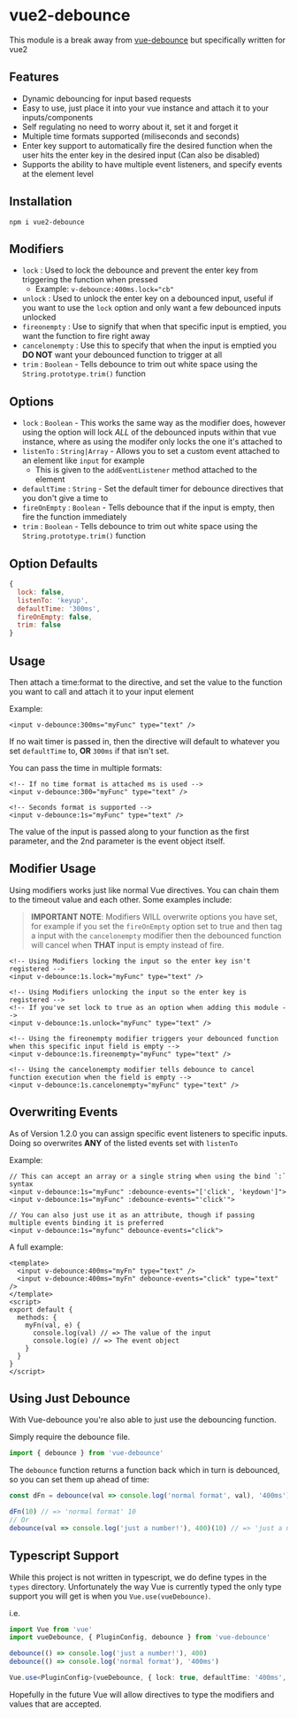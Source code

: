 # vue2-debounce

This module is a break away from [vue-debounce](https://github.com/dhershman1/vue-debounce) but specifically written for vue2

## Features

- Dynamic debouncing for input based requests
- Easy to use, just place it into your vue instance and attach it to your inputs/components
- Self regulating no need to worry about it, set it and forget it
- Multiple time formats supported (miliseconds and seconds)
- Enter key support to automatically fire the desired function when the user hits the enter key in the desired input (Can also be disabled)
- Supports the ability to have multiple event listeners, and specify events at the element level

## Installation
```
npm i vue2-debounce
```

## Modifiers

- `lock` : Used to lock the debounce and prevent the enter key from triggering the function when pressed
  - Example: `v-debounce:400ms.lock="cb"`
- `unlock` : Used to unlock the enter key on a debounced input, useful if you want to use the `lock` option and only want a few debounced inputs unlocked
- `fireonempty` : Use to signify that when that specific input is emptied, you want the function to fire right away
- `cancelonempty` : Use this to specify that when the input is emptied you **DO NOT** want your debounced function to trigger at all
- `trim` : `Boolean` - Tells debounce to trim out white space using the `String.prototype.trim()` function

## Options

- `lock` : `Boolean` - This works the same way as the modifier does, however using the option will lock _ALL_ of the debounced inputs within that vue instance, where as using the modifer only locks the one it's attached to
- `listenTo` : `String|Array` - Allows you to set a custom event attached to an element like `input` for example
  - This is given to the `addEventListener` method attached to the element
- `defaultTime` : `String` - Set the default timer for debounce directives that you don't give a time to
- `fireOnEmpty` : `Boolean` - Tells debounce that if the input is empty, then fire the function immediately
- `trim` : `Boolean` - Tells debounce to trim out white space using the `String.prototype.trim()` function

## Option Defaults

```js
{
  lock: false,
  listenTo: 'keyup',
  defaultTime: '300ms',
  fireOnEmpty: false,
  trim: false
}
```

## Usage

Then attach a time:format to the directive, and set the value to the function you want to call and attach it to your input element

Example:

```vue
<input v-debounce:300ms="myFunc" type="text" />
```

If no wait timer is passed in, then the directive will default to whatever you set `defaultTime` to, **OR** `300ms` if that isn't set.

You can pass the time in multiple formats:

```vue
<!-- If no time format is attached ms is used -->
<input v-debounce:300="myFunc" type="text" />

<!-- Seconds format is supported -->
<input v-debounce:1s="myFunc" type="text" />
```

The value of the input is passed along to your function as the first parameter, and the 2nd parameter is the event object itself.

## Modifier Usage

Using modifiers works just like normal Vue directives. You can chain them to the timeout value and each other. Some examples include:

> **IMPORTANT NOTE**: Modifiers WILL overwrite options you have set, for example if you set the `fireOnEmpty` option set to true and then tag a input with the `cancelonempty` modifier then the debounced function will cancel when **THAT** input is empty instead of fire.

```vue
<!-- Using Modifiers locking the input so the enter key isn't registered -->
<input v-debounce:1s.lock="myFunc" type="text" />

<!-- Using Modifiers unlocking the input so the enter key is registered -->
<!-- If you've set lock to true as an option when adding this module -->
<input v-debounce:1s.unlock="myFunc" type="text" />

<!-- Using the fireonempty modifier triggers your debounced function when this specific input field is empty -->
<input v-debounce:1s.fireonempty="myFunc" type="text" />

<!-- Using the cancelonempty modifier tells debounce to cancel function execution when the field is empty -->
<input v-debounce:1s.cancelonempty="myFunc" type="text" />
```

## Overwriting Events

As of Version 1.2.0 you can assign specific event listeners to specific inputs. Doing so overwrites **ANY** of the listed events set with `listenTo`

Example:
```vue
// This can accept an array or a single string when using the bind `:` syntax
<input v-debounce:1s="myFunc" :debounce-events="['click', 'keydown']">
<input v-debounce:1s="myFunc" :debounce-events="'click'">

// You can also just use it as an attribute, though if passing multiple events binding it is preferred
<input v-debounce:1s="myfunc" debounce-events="click">
```

A full example:

```vue
<template>
  <input v-debounce:400ms="myFn" type="text" />
  <input v-debounce:400ms="myFn" debounce-events="click" type="text" />
</template>
<script>
export default {
  methods: {
    myFn(val, e) {
      console.log(val) // => The value of the input
      console.log(e) // => The event object
    }
  }
}
</script>
```

## Using Just Debounce

With Vue-debounce you're also able to just use the debouncing function.

Simply require the debounce file.

```js
import { debounce } from 'vue-debounce'
```

The `debounce` function returns a function back which in turn is debounced, so you can set them up ahead of time:

```js
const dFn = debounce(val => console.log('normal format', val), '400ms')

dFn(10) // => 'normal format' 10
// Or
debounce(val => console.log('just a number!'), 400)(10) // => 'just a number!' 10
```

## Typescript Support
While this project is not written in typescript, we do define types in the `types` directory. Unfortunately the way Vue is currently typed
the only type support you will get is when you `Vue.use(vueDebounce)`.

i.e.

```typescript
import Vue from 'vue'
import vueDebounce, { PluginConfig, debounce } from 'vue-debounce'

debounce(() => console.log('just a number!'), 400)
debounce(() => console.log('normal format'), '400ms')

Vue.use<PluginConfig>(vueDebounce, { lock: true, defaultTime: '400ms', listenTo: 'keyup' })
```

Hopefully in the future Vue will allow directives to type the modifiers and values that are accepted.

